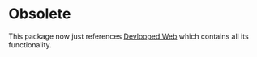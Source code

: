 ﻿# Obsolete

This package now just references [Devlooped.Web](http://nuget.org/packages/Devlooped.Web) 
which contains all its functionality.